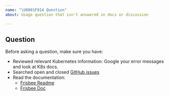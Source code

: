 ```yaml
---
name: "\U0001F914 Question"
about: Usage question that isn't answered in docs or discussion

---
```


## Question

Before asking a question, make sure you have:

- Reviewed relevant Kubernetes information: Google your error messages and look at K8s docs.
- Searched open and closed [GitHub issues](https://github.com/CARV-ICS-FORTH/frisbee/issues)
- Read the documentation:
    - [Frisbee Readme](https://github.com/CARV-ICS-FORTH/frisbee/blob/main/README.md)
    - [Frisbee Doc](https://github.com/CARV-ICS-FORTH/frisbee/tree/main/docs)

